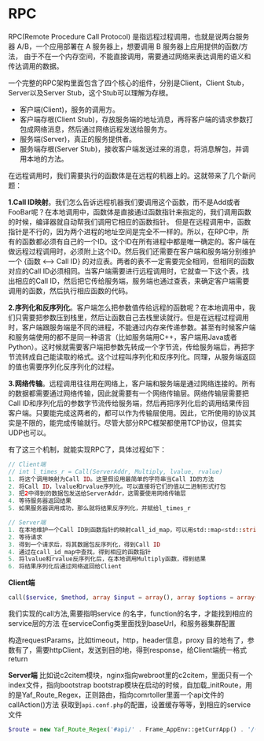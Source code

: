 # RPC

RPC(Remote Procedure Call Protocol) 是指远程过程调用，也就是说两台服务器 A/B，一个应用部署在 A 服务器上，想要调用 B 服务器上应用提供的函数/方法，
由于不在一个内存空间，不能直接调用，需要通过网络来表达调用的语义和传达调用的数据。

一个完整的RPC架构里面包含了四个核心的组件，分别是Client，Client Stub，Server以及Server Stub，这个Stub可以理解为存根。

- 客户端(Client)，服务的调用方。
- 客户端存根(Client Stub)，存放服务端的地址消息，再将客户端的请求参数打包成网络消息，然后通过网络远程发送给服务方。
- 服务端(Server)，真正的服务提供者。
- 服务端存根(Server Stub)，接收客户端发送过来的消息，将消息解包，并调用本地的方法。

在远程调用时，我们需要执行的函数体是在远程的机器上的。这就带来了几个新问题：

**1.Call ID映射**。我们怎么告诉远程机器我们要调用这个函数，而不是Add或者FooBar呢？在本地调用中，函数体是直接通过函数指针来指定的，我们调用函数的时候，编译器就自动帮我们调用它相应的函数指针。
但是在远程调用中，函数指针是不行的，因为两个进程的地址空间是完全不一样的。所以，在RPC中，所有的函数都必须有自己的一个ID。这个ID在所有进程中都是唯一确定的。客户端在做远程过程调用时，必须附上这个ID。然后我们还需要在客户端和服务端分别维护一个 {函数 <--> Call ID} 的对应表。两者的表不一定需要完全相同，但相同的函数对应的Call ID必须相同。当客户端需要进行远程调用时，它就查一下这个表，找出相应的Call ID，然后把它传给服务端，服务端也通过查表，来确定客户端需要调用的函数，然后执行相应函数的代码。

**2.序列化和反序列化**。客户端怎么把参数值传给远程的函数呢？在本地调用中，我们只需要把参数压到栈里，然后让函数自己去栈里读就行。但是在远程过程调用时，客户端跟服务端是不同的进程，不能通过内存来传递参数。甚至有时候客户端和服务端使用的都不是同一种语言（比如服务端用C++，客户端用Java或者Python）。这时候就需要客户端把参数先转成一个字节流，传给服务端后，再把字节流转成自己能读取的格式。这个过程叫序列化和反序列化。同理，从服务端返回的值也需要序列化反序列化的过程。

**3.网络传输**。远程调用往往用在网络上，客户端和服务端是通过网络连接的。所有的数据都需要通过网络传输，因此就需要有一个网络传输层。网络传输层需要把Call ID和序列化后的参数字节流传给服务端，然后再把序列化后的调用结果传回客户端。只要能完成这两者的，都可以作为传输层使用。因此，它所使用的协议其实是不限的，能完成传输就行。尽管大部分RPC框架都使用TCP协议，但其实UDP也可以。

有了这三个机制，就能实现RPC了，具体过程如下：


```php
// Client端 
// int l_times_r = Call(ServerAddr, Multiply, lvalue, rvalue)
1. 将这个调用映射为Call ID。这里假设用最简单的字符串当Call ID的方法
2. 将Call ID，lvalue和rvalue序列化。可以直接将它们的值以二进制形式打包
3. 把2中得到的数据包发送给ServerAddr，这需要使用网络传输层
4. 等待服务器返回结果
5. 如果服务器调用成功，那么就将结果反序列化，并赋给l_times_r

// Server端
1. 在本地维护一个Call ID到函数指针的映射call_id_map，可以用std::map<std::string, std::function<>>
2. 等待请求
3. 得到一个请求后，将其数据包反序列化，得到Call ID
4. 通过在call_id_map中查找，得到相应的函数指针
5. 将lvalue和rvalue反序列化后，在本地调用Multiply函数，得到结果
6. 将结果序列化后通过网络返回给Client
```



**Client端** 

```php
call($service, $method, array $input = array(), array $options = array());
```

我们实现的call方法,需要指明service 的名字，function的名字，才能找到相应的service层的方法
在serviceConfig类里面找到baseUrl，和服务器集群配置

构造requestParams，比如timeout，http，header信息，proxy
目的地有了，参数有了，需要httpClient，发送到目的地，得到response，给Client端统一格式return

**Server端**
比如说c2citem模块，nginx指向webroot里的c2citem，里面只有一个index文件，指向bootstrap
bootstrap模块在启动的时候，自加载_initRoute，用的是Yaf_Route_Regex，正则路由，指向comrtoller里面一个api文件的callAction()方法 获取到`api.conf.php`的配置，设置缓存等等，到相应的service文件

```php
$route = new Yaf_Route_Regex('#api/' . Frame_AppEnv::getCurrApp() . '/([a-zA-Z0-9_]+)#', array('controller' => 'Api', 'action' => 'call'), array(1 => 'method'));
```

